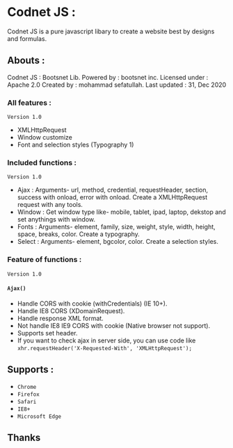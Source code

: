 # Codnet JS :
Codnet JS is a pure javascript libary to create a website best by designs and formulas.

## Abouts :
   Codnet JS : Bootsnet Lib.
   Powered by : bootsnet inc.
   Licensed under : Apache 2.0
   Created by : mohammad sefatullah.
   Last updated : 31, Dec 2020

 ### All features :
  ```Version 1.0```
  * XMLHttpRequest
  * Window customize
  * Font and selection styles (Typography 1)

 ### Included functions :
 ```Version 1.0```
  * Ajax : Arguments- url, method, credential, requestHeader, section, success with onload, error with onload. Create a XMLHttpRequest request with any tools.
  * Window : Get window type like- mobile, tablet, ipad, laptop, dekstop and set anythings with window.
  * Fonts : Arguments- element, family, size, weight, style, width, height, space, breaks, color. Create a typography.
  * Select : Arguments- element, bgcolor, color. Create a selection styles.
  
 ### Feature of functions :
  ```Version 1.0```
 #### `Ajax()`
   * Handle CORS with cookie (withCredentials) (IE 10+).
   * Handle IE8 CORS (XDomainRequest).
   * Handle response XML format.
   * Not handle IE8 IE9 CORS with cookie (Native browser not support).
   * Supports set header.
   * If you want to check ajax in server side, you can use code like `xhr.requestHeader('X-Requested-With', 'XMLHttpRequest');`


## Supports :
* ``Chrome``
* ``Firefox``
* ``Safari``
* ``IE8+``
* ``Microsoft Edge``

## Thanks
